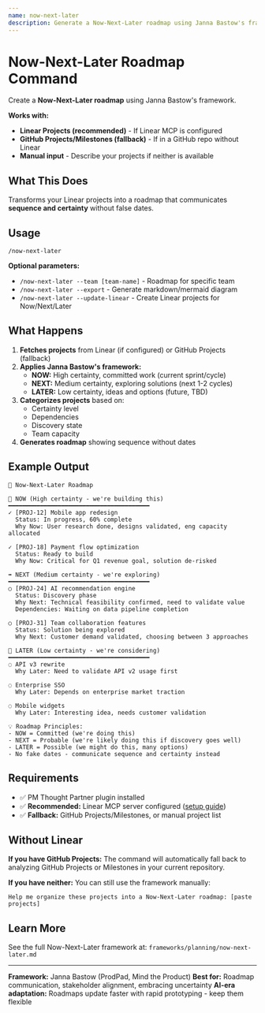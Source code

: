 ```yaml
---
name: now-next-later
description: Generate a Now-Next-Later roadmap using Janna Bastow's framework
---
```


# Now-Next-Later Roadmap Command

Create a **Now-Next-Later roadmap** using Janna Bastow's framework.

**Works with:**
- **Linear Projects (recommended)** - If Linear MCP is configured
- **GitHub Projects/Milestones (fallback)** - If in a GitHub repo without Linear
- **Manual input** - Describe your projects if neither is available

## What This Does

Transforms your Linear projects into a roadmap that communicates **sequence and certainty** without false dates.

## Usage

```
/now-next-later
```

**Optional parameters:**
- `/now-next-later --team [team-name]` - Roadmap for specific team
- `/now-next-later --export` - Generate markdown/mermaid diagram
- `/now-next-later --update-linear` - Create Linear projects for Now/Next/Later

## What Happens

1. **Fetches projects** from Linear (if configured) or GitHub Projects (fallback)
2. **Applies Janna Bastow's framework:**
   - **NOW:** High certainty, committed work (current sprint/cycle)
   - **NEXT:** Medium certainty, exploring solutions (next 1-2 cycles)
   - **LATER:** Low certainty, ideas and options (future, TBD)
3. **Categorizes projects** based on:
   - Certainty level
   - Dependencies
   - Discovery state
   - Team capacity
4. **Generates roadmap** showing sequence without dates

## Example Output

```
📅 Now-Next-Later Roadmap

🎯 NOW (High certainty - we're building this)
━━━━━━━━━━━━━━━━━━━━━━━━━━━━━━━━━━━━━━━━
✓ [PROJ-12] Mobile app redesign
  Status: In progress, 60% complete
  Why Now: User research done, designs validated, eng capacity allocated

✓ [PROJ-18] Payment flow optimization
  Status: Ready to build
  Why Now: Critical for Q1 revenue goal, solution de-risked

➡️ NEXT (Medium certainty - we're exploring)
━━━━━━━━━━━━━━━━━━━━━━━━━━━━━━━━━━━━━━━━
○ [PROJ-24] AI recommendation engine
  Status: Discovery phase
  Why Next: Technical feasibility confirmed, need to validate value
  Dependencies: Waiting on data pipeline completion

○ [PROJ-31] Team collaboration features
  Status: Solution being explored
  Why Next: Customer demand validated, choosing between 3 approaches

🔮 LATER (Low certainty - we're considering)
━━━━━━━━━━━━━━━━━━━━━━━━━━━━━━━━━━━━━━━━
◌ API v3 rewrite
  Why Later: Need to validate API v2 usage first

◌ Enterprise SSO
  Why Later: Depends on enterprise market traction

◌ Mobile widgets
  Why Later: Interesting idea, needs customer validation

💡 Roadmap Principles:
- NOW = Committed (we're doing this)
- NEXT = Probable (we're likely doing this if discovery goes well)
- LATER = Possible (we might do this, many options)
- No fake dates - communicate sequence and certainty instead
```

## Requirements

- ✅ PM Thought Partner plugin installed
- ✅ **Recommended:** Linear MCP server configured ([setup guide](../INSTALL_PLUGIN.md#setup-linear-mcp-server))
- ✅ **Fallback:** GitHub Projects/Milestones, or manual project list

## Without Linear

**If you have GitHub Projects:**
The command will automatically fall back to analyzing GitHub Projects or Milestones in your current repository.

**If you have neither:**
You can still use the framework manually:
```
Help me organize these projects into a Now-Next-Later roadmap: [paste projects]
```

## Learn More

See the full Now-Next-Later framework at:
`frameworks/planning/now-next-later.md`

---

**Framework:** Janna Bastow (ProdPad, Mind the Product)
**Best for:** Roadmap communication, stakeholder alignment, embracing uncertainty
**AI-era adaptation:** Roadmaps update faster with rapid prototyping - keep them flexible
